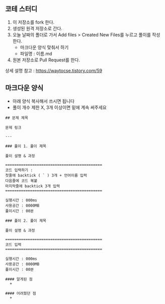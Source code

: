 ## 코테 스터디

1. 이 저장소를 fork 한다.
2. 생성된 원격 저장소로 간다. 
3. 오늘 날짜의 폴더로 가서 Add files > Created New Files를 누르고 풀이를 작성한다.  
   + 마크다운 양식 맞춰서 하기
   + 파일명 : 이름.md
4. 원본 저장소로 Pull Request를 한다.   
  
상세 설명 참고 : https://waytocse.tistory.com/59  
  
  
## 마크다운 양식
+ 아래 양식 복사해서 쓰시면 됩니다
+ 풀이 개수 제한 X, 3개 이상이면 밑에 계속 써주세요

```
## 문제 제목

문제 링크

---

### 풀이 1. 풀이 제목

풀이 설명 & 과정

===========================================  
코드 입력하기 :  
첫줄에 backtick ( ` ) 3개 + 언어이름 입력    
다음줄에 코드 복붙  
마지막줄에 backtick 3개 입력
===========================================

실행시간 : 000ms    
사용공간 : 0000MB  
풀이시간 : 00분  

### 풀이 2. 풀이 제목

풀이 설명 & 과정

===========================================  
코드 입력
===========================================

실행시간 : 000ms    
사용공간 : 0000MB  
풀이시간 : 00분  

#### 알게된 점
  + 

#### 어려웠던 점
  +
  
```


